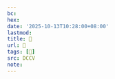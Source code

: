 ```yaml
---
bc:
hex:
date: '2025-10-13T10:28:00+08:00'
lastmod:
title: 􄰐
url: 􄰐
tags: [𦢿]
src: DCCV
note:
---
```

